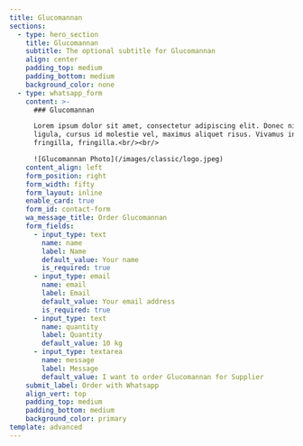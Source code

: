 ```yaml
---
title: Glucomannan
sections:
  - type: hero_section
    title: Glucomannan
    subtitle: The optional subtitle for Glucomannan
    align: center
    padding_top: medium
    padding_bottom: medium
    background_color: none
  - type: whatsapp_form
    content: >-
      ### Glucomannan

      Lorem ipsum dolor sit amet, consectetur adipiscing elit. Donec nisl
      ligula, cursus id molestie vel, maximus aliquet risus. Vivamus in nibh
      fringilla, fringilla.<br/><br/>

      ![Glucomannan Photo](/images/classic/logo.jpeg)
    content_align: left
    form_position: right
    form_width: fifty
    form_layout: inline
    enable_card: true
    form_id: contact-form
    wa_message_title: Order Glucomannan
    form_fields:
      - input_type: text
        name: name
        label: Name
        default_value: Your name
        is_required: true
      - input_type: email
        name: email
        label: Email
        default_value: Your email address
        is_required: true
      - input_type: text
        name: quantity
        label: Quantity
        default_value: 10 kg
      - input_type: textarea
        name: message
        label: Message
        default_value: I want to order Glucomannan for Supplier
    submit_label: Order with Whatsapp
    align_vert: top
    padding_top: medium
    padding_bottom: medium
    background_color: primary
template: advanced
---
```

